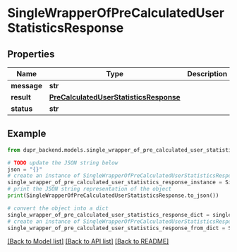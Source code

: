 # SingleWrapperOfPreCalculatedUserStatisticsResponse


## Properties

Name | Type | Description | Notes
------------ | ------------- | ------------- | -------------
**message** | **str** |  | [optional] 
**result** | [**PreCalculatedUserStatisticsResponse**](PreCalculatedUserStatisticsResponse.md) |  | [optional] 
**status** | **str** |  | [optional] 

## Example

```python
from dupr_backend.models.single_wrapper_of_pre_calculated_user_statistics_response import SingleWrapperOfPreCalculatedUserStatisticsResponse

# TODO update the JSON string below
json = "{}"
# create an instance of SingleWrapperOfPreCalculatedUserStatisticsResponse from a JSON string
single_wrapper_of_pre_calculated_user_statistics_response_instance = SingleWrapperOfPreCalculatedUserStatisticsResponse.from_json(json)
# print the JSON string representation of the object
print(SingleWrapperOfPreCalculatedUserStatisticsResponse.to_json())

# convert the object into a dict
single_wrapper_of_pre_calculated_user_statistics_response_dict = single_wrapper_of_pre_calculated_user_statistics_response_instance.to_dict()
# create an instance of SingleWrapperOfPreCalculatedUserStatisticsResponse from a dict
single_wrapper_of_pre_calculated_user_statistics_response_from_dict = SingleWrapperOfPreCalculatedUserStatisticsResponse.from_dict(single_wrapper_of_pre_calculated_user_statistics_response_dict)
```
[[Back to Model list]](../README.md#documentation-for-models) [[Back to API list]](../README.md#documentation-for-api-endpoints) [[Back to README]](../README.md)


